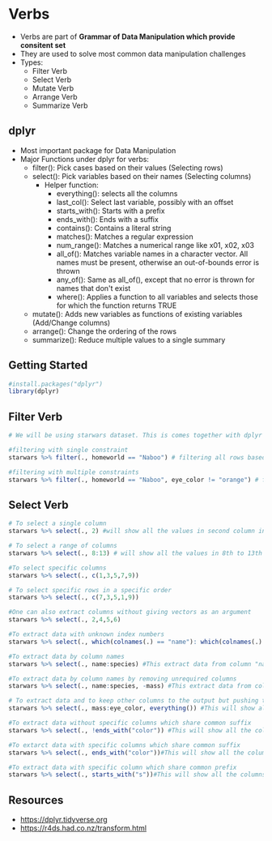 # Verbs
- Verbs are part of **Grammar of Data Manipulation which provide consitent set**
- They are used to solve most common data manipulation challenges
- Types:
  - Filter Verb
  - Select Verb
  - Mutate Verb
  - Arrange Verb
  - Summarize Verb

## dplyr
- Most important package for Data Manipulation
- Major Functions under dplyr for verbs:
  - filter(): Pick cases based on their values (Selecting rows)
  - select(): Pick variables based on their names (Selecting columns)
    - Helper function:
      - everything(): selects all the columns
      - last_col(): Select last variable, possibly with an offset
      - starts_with(): Starts with a prefix
      - ends_with(): Ends with a suffix
      - contains(): Contains a literal string
      - matches(): Matches a regular expression
      - num_range(): Matches a numerical range like x01, x02, x03
      - all_of(): Matches variable names in a character vector. All names must be present, otherwise an out-of-bounds error is thrown
      - any_of(): Same as all_of(), except that no error is thrown for names that don't exist
      - where(): Applies a function to all variables and selects those for which the function returns TRUE
  - mutate(): Adds new variables as functions of existing variables (Add/Change columns)
  - arrange(): Change the ordering of the rows
  - summarize(): Reduce multiple values to a single summary

## Getting Started
```r
#install.packages("dplyr")
library(dplyr)
```

## Filter Verb
```r
# We will be using starwars dataset. This is comes together with dplyr package.

#filtering with single constraint
starwars %>% filter(., homeworld == "Naboo") # filtering all rows based on variable homeworld with value Naboo

#filtering with multiple constraints
starwars %>% filter(., homeworld == "Naboo", eye_color != "orange") # filtering all rows based on variable homeworld with value Naboo and where eye color is not orange
```

## Select Verb
```r
# To select a single column
starwars %>% select(., 2) #will show all the values in second column including its header.

# To select a range of columns
starwars %>% select(., 8:13) # will show all the values in 8th to 13th row including their headers

#To select specific columns
starwars %>% select(., c(1,3,5,7,9)) 

# To select specific rows in a specific order
starwars %>% select(., c(7,3,5,1,9))

#One can also extract columns without giving vectors as an argument
starwars %>% select(., 2,4,5,6)

#To extract data with unknown index numbers
starwars %>% select(., which(colnames(.) == "name"): which(colnames(.) == "species")) #This extract data from column "name" to column "species" where the which() calculates the index number

#To extract data by column names
starwars %>% select(., name:species) #This extract data from column "name" to column "species"

#To extract data by column names by removing unrequired columns
starwars %>% select(., name:species, -mass) #This extract data from column "name" to column "species" without the mass column

# To extract data and to keep other columns to the output but pushing them to the last
starwars %>% select(., mass:eye_color, everything()) #This will show all the columns but mass to eye_color would be given preference and would be placed at the start

#To extract data without specific columns which share common suffix
starwars %>% select(., !ends_with("color")) #This will show all the columns which don't end with color

#To extarct data with specific columns which share common suffix
starwars %>% select(., ends_with("color"))#This will show all the columns which ends with color

#To extract data with specific column which share common prefix
starwars %>% select(., starts_with("s"))#This will show all the columns which starts with s
```

## Resources
- https://dplyr.tidyverse.org
- https://r4ds.had.co.nz/transform.html
